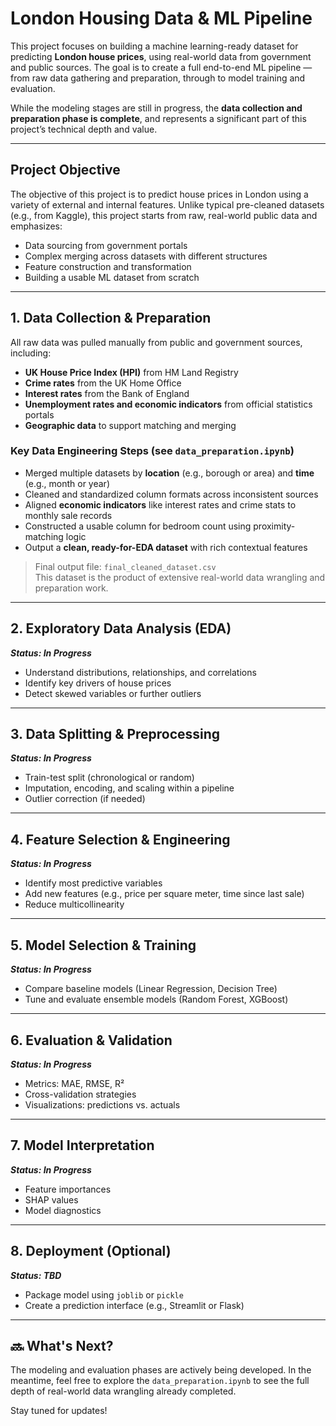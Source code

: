 # London Housing Data & ML Pipeline

This project focuses on building a machine learning-ready dataset for predicting **London house prices**, using real-world data from government and public sources. The goal is to create a full end-to-end ML pipeline — from raw data gathering and preparation, through to model training and evaluation.

While the modeling stages are still in progress, the **data collection and preparation phase is complete**, and represents a significant part of this project’s technical depth and value.

---

## Project Objective

The objective of this project is to predict house prices in London using a variety of external and internal features. Unlike typical pre-cleaned datasets (e.g., from Kaggle), this project starts from raw, real-world public data and emphasizes:
- Data sourcing from government portals
- Complex merging across datasets with different structures
- Feature construction and transformation
- Building a usable ML dataset from scratch

---

##  1. Data Collection & Preparation

All raw data was pulled manually from public and government sources, including:

- **UK House Price Index (HPI)** from HM Land Registry  
- **Crime rates** from the UK Home Office  
- **Interest rates** from the Bank of England  
- **Unemployment rates and economic indicators** from official statistics portals  
- **Geographic data** to support matching and merging

### Key Data Engineering Steps (see `data_preparation.ipynb`)

- Merged multiple datasets by **location** (e.g., borough or area) and **time** (e.g., month or year)
- Cleaned and standardized column formats across inconsistent sources
- Aligned **economic indicators** like interest rates and crime stats to monthly sale records
- Constructed a usable column for bedroom count using proximity-matching logic
- Output a **clean, ready-for-EDA dataset** with rich contextual features

> Final output file: `final_cleaned_dataset.csv`  
> This dataset is the product of extensive real-world data wrangling and preparation work.

---

## 2. Exploratory Data Analysis (EDA)  
**_Status: In Progress_**

- Understand distributions, relationships, and correlations
- Identify key drivers of house prices
- Detect skewed variables or further outliers

---

## 3. Data Splitting & Preprocessing  
**_Status: In Progress_**

- Train-test split (chronological or random)
- Imputation, encoding, and scaling within a pipeline
- Outlier correction (if needed)

---

## 4. Feature Selection & Engineering  
**_Status: In Progress_**

- Identify most predictive variables
- Add new features (e.g., price per square meter, time since last sale)
- Reduce multicollinearity

---

## 5. Model Selection & Training  
**_Status: In Progress_**

- Compare baseline models (Linear Regression, Decision Tree)
- Tune and evaluate ensemble models (Random Forest, XGBoost)

---

## 6. Evaluation & Validation  
**_Status: In Progress_**

- Metrics: MAE, RMSE, R²
- Cross-validation strategies
- Visualizations: predictions vs. actuals

---

## 7. Model Interpretation  
**_Status: In Progress_**

- Feature importances
- SHAP values
- Model diagnostics

---

## 8. Deployment (Optional)  
**_Status: TBD_**

- Package model using `joblib` or `pickle`
- Create a prediction interface (e.g., Streamlit or Flask)

---

## 🔜 What's Next?

The modeling and evaluation phases are actively being developed. In the meantime, feel free to explore the `data_preparation.ipynb` to see the full depth of real-world data wrangling already completed.

Stay tuned for updates!
